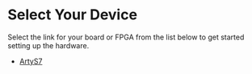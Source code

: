 # Select Your Device

Select the link for your board or FPGA from the list below to get started setting up the hardware. 

- [ArtyS7](https://github.com/SuperMB/IciiDemos/tree/main/1-%20Getting%20Started/Hardware/ArtyS7/)